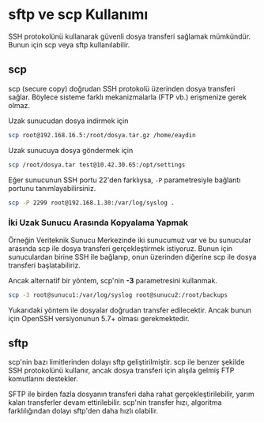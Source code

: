 # sftp ve scp Kullanımı

SSH protokolünü kullanarak güvenli dosya transferi sağlamak mümkündür. Bunun için scp veya sftp kullanılabilir.

## scp

scp (secure copy) doğrudan SSH protokolü üzerinden dosya transferi sağlar. Böylece sisteme farklı mekanizmalarla (FTP vb.) erişmenize gerek olmaz.

Uzak sunucudan dosya indirmek için

```bash
scp root@192.168.16.5:/root/dosya.tar.gz /home/eaydin
```

Uzak sunucuya dosya göndermek için

```bash
scp /root/dosya.tar test@10.42.30.65:/opt/settings
```

Eğer sunucunun SSH portu 22'den farklıysa, ```-P``` parametresiyle bağlantı portunu tanımlayabilirsiniz.

```bash
scp -P 2299 root@192.168.1.30:/var/log/syslog .
```

### İki Uzak Sunucu Arasında Kopyalama Yapmak

Örneğin Veriteknik Sunucu Merkezinde iki sunucumuz var ve bu sunucular arasında scp ile dosya transferi gerçekleştirmek istiyoruz. Bunun için sunuculardan birine SSH ile bağlanıp, onun üzerinden diğerine scp ile dosya transferi başlatabiliriz.

Ancak alternatif bir yöntem, scp'nin **-3** parametresini kullanmak.

```bash
scp -3 root@sunucu1:/var/log/syslog root@sunucu2:/root/backups
```

Yukarıdaki yöntem ile dosyalar doğrudan transfer edilecektir. Ancak bunun için OpenSSH versiyonunun 5.7+ olması gerekmektedir.

## sftp

scp'nin bazı limitlerinden dolayı sftp geliştirilmiştir. scp ile benzer şekilde SSH protokolünü kullanır, ancak dosya transferi için alışıla gelmiş FTP komutlarını destekler.

SFTP ile birden fazla dosyanın transferi daha rahat gerçekleştirilebilir, yarım kalan transferler devam ettirilebilir. scp'nin transfer hızı, algoritma farklılığından dolayı sftp'den daha hızlı olabilir.